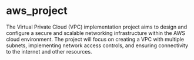 # aws_project
The Virtual Private Cloud (VPC) implementation project aims to design and configure a secure and scalable networking infrastructure within the AWS cloud environment. The project will focus on creating a VPC with multiple subnets, implementing network access controls, and ensuring connectivity to the internet and other resources.
